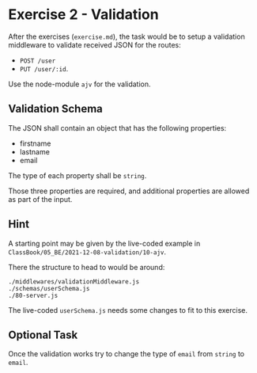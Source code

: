 # Exercise 2 - Validation

After the exercises (`exercise.md`), the task would be to
setup a validation middleware to validate received JSON for the
routes:
- `POST /user`
- `PUT /user/:id`.

Use the node-module `ajv` for the validation.

## Validation Schema
The JSON shall contain an object that has the following properties:
- firstname
- lastname
- email

The type of each property shall be `string`.

Those three properties are required, and additional properties are allowed as part of the input.

## Hint
A starting point may be given by the live-coded example in `ClassBook/05_BE/2021-12-08-validation/10-ajv`.

There the structure to head to would be around:
```
./middlewares/validationMiddleware.js
./schemas/userSchema.js
./80-server.js
```

The live-coded `userSchema.js` needs some changes to fit to this exercise.

## Optional Task
Once the validation works try to change the type of `email` from `string` to `email`.
